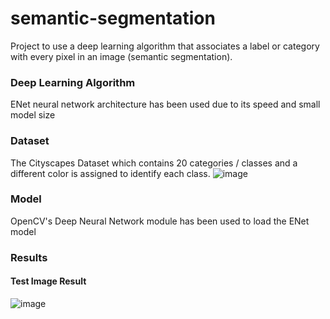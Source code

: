 # semantic-segmentation
 
Project to use a deep learning algorithm that associates a label or category with every pixel in an image (semantic segmentation).

### Deep Learning Algorithm
ENet neural network architecture has been used due to its speed and small model size

### Dataset
The Cityscapes Dataset which contains 20 categories / classes and a different color is assigned to identify each class.
![image](https://user-images.githubusercontent.com/14955987/209276029-927d0a57-50a8-4bd6-8400-babe71b9111b.png)

### Model
OpenCV's Deep Neural Network module has been used to load the ENet model

### Results
#### Test Image                                                      Result
![image](https://user-images.githubusercontent.com/14955987/209276684-14a7e290-a71d-430e-8484-ad3544f46797.png)
